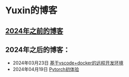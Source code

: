 # Yuxin的博客

## [2024年之前的博客](http://zhou-yuxin.github.io)

## 2024年之后的博客：

* 2024年03月23日 [基于vscode+docker的远程开发环境](./基于vscode+docker的远程开发环境/README.md)
* 2024年04月19日 [Pytorch初体验](./Pytorch初体验/README.md)